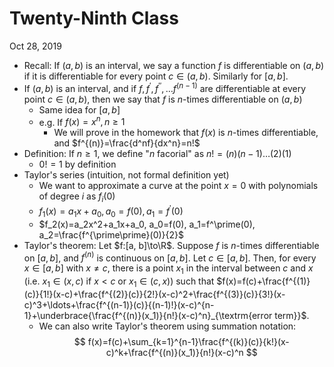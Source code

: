 # Twenty-Ninth Class
Oct 28, 2019
* Recall: If $(a, b)$ is an interval, we say a function $f$ is differentiable on $(a, b)$ if it is differentiable for every point $c\in(a, b)$. Similarly for $[a, b]$. 
* If $(a, b)$ is an interval, and if $f, f^\prime, f^{\prime\prime}, \ldots f^{(n-1)}$ are differentiable at every point $c\in(a, b)$, then we say that $f$ is $n$-times differentiable on $(a, b)$
  * Same idea for $[a, b]$
  * e.g. If $f(x)=x^n, n\geq1$
    * We will prove in the homework that $f(x)$ is $n$-times differentiable, and $f^{(n)}=\frac{d^nf}{dx^n}=n!$
* Definition: If $n\geq1$, we define "$n$ facorial" as $n!=(n)(n-1)\ldots(2)(1)$
  * $0!=1$ by definition
* Taylor's series (intuition, not formal definition yet)
  * We want to approximate a curve at the point $x=0$ with polynomials of degree $i$ as $f_i(0)$
  * $f_1(x)=a_1x+a_0, a_0=f(0), a_1=f^\prime(0)$
  * $f_2(x)=a_2x^2+a_1x+a_0, a_0=f(0), a_1=f^\prime(0), a_2=\frac{f^{\prime\prime}(0)}{2}$
* Taylor's theorem: Let $f:[a, b]\to\R$. Suppose $f$ is $n$-times differentiable on $[a, b]$, and $f^{(n)}$ is continuous on $[a, b]$. Let $c\in[a, b]$. Then, for every $x\in[a, b]$ with $x\neq c$, there is a point $x_1$ in the interval between $c$ and $x$ (i.e. $x_1\in(x, c)$ if $x<c$ or $x_1\in(c, x)$) such that $f(x)=f(c)+\frac{f^{(1)}(c)}{1!}(x-c)+\frac{f^{(2)}(c)}{2!}(x-c)^2+\frac{f^{(3)}(c)}{3!}(x-c)^3+\ldots+\frac{f^{(n-1)}(c)}{(n-1)!}(x-c)^{n-1}+\underbrace{\frac{f^{(n)}(x_1)}{n!}(x-c)^n}_{\textrm{error term}}$. 
  * We can also write Taylor's theorem using summation notation: 
$$
f(x)=f(c)+\sum_{k=1}^{n-1}\frac{f^{(k)}(c)}{k!}(x-c)^k+\frac{f^{(n)}(x_1)}{n!}(x-c)^n
$$